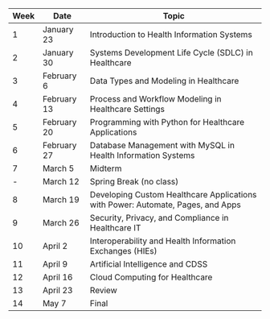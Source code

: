 | Week | Date          | Topic                                              |
|------|---------------|----------------------------------------------------|
| 1    | January 23    | Introduction to Health Information Systems         |
| 2    | January 30    | Systems Development Life Cycle (SDLC) in Healthcare|
| 3    | February 6    | Data Types and Modeling in Healthcare              |
| 4    | February 13   | Process and Workflow Modeling in Healthcare Settings|
| 5    | February 20   | Programming with Python for Healthcare Applications|
| 6    | February 27   | Database Management with MySQL in Health Information Systems|
| 7    | March 5       | Midterm                                            |
| -    | March 12      | Spring Break (no class)                            |
| 8    | March 19      | Developing Custom Healthcare Applications with Power: Automate, Pages, and Apps|
| 9    | March 26      | Security, Privacy, and Compliance in Healthcare IT |
| 10   | April 2       | Interoperability and Health Information Exchanges (HIEs)|
| 11   | April 9       | Artificial Intelligence and CDSS                   |
| 12   | April 16      | Cloud Computing for Healthcare                     |
| 13   | April 23      | Review                                             |
| 14   | May 7         | Final                                              |